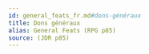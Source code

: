 ```yaml
---
id: general_feats_fr.md#dons-généraux
title: Dons généraux
alias: General Feats (RPG p85)
source: (JDR p85)
---
```


